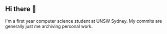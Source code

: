## Hi there 👋

I'm a first year computer science student at UNSW Sydney. My commits are generally just me archiving personal work.
